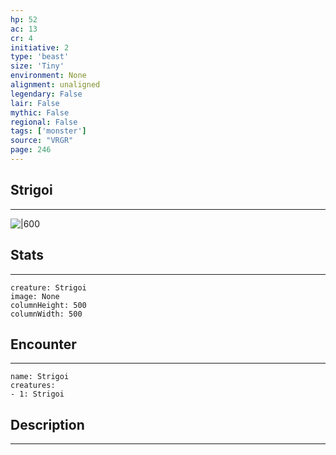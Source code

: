 ```yaml
---
hp: 52
ac: 13
cr: 4
initiative: 2
type: 'beast'    
size: 'Tiny'
environment: None
alignment: unaligned
legendary: False
lair: False
mythic: False
regional: False
tags: ['monster']
source: "VRGR"
page: 246
---
```


## Strigoi
---

![|600](D:/Program%20Files/5e.tools/img/bestiary/VRGR/Strigoi.jpg)

## Stats
---

```statblock
creature: Strigoi
image: None
columnHeight: 500
columnWidth: 500
```

## Encounter
---

```encounter-table
name: Strigoi
creatures:
- 1: Strigoi
```

## Description
---




